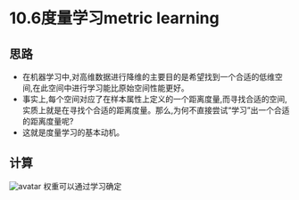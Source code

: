 # 10.6度量学习metric learning
## 思路
* 在机器学习中,对高维数据进行降维的主要目的是希望找到一个合适的低维空间,在此空间中进行学习能比原始空间性能更好。
* 事实上,每个空间对应了在样本属性上定义的一个距离度量,而寻找合适的空间,实质上就是在寻找个合适的距离度量。那么,为何不直接尝试“学习”出一个合适的距离度量呢?
* 这就是度量学习的基本动机。

## 计算
![avatar](\平方欧氏距离.png)
权重可以通过学习确定